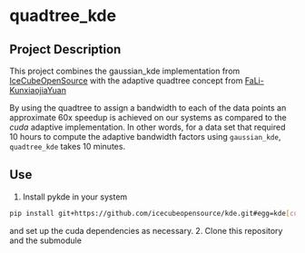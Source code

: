 # quadtree_kde

## Project Description
This project combines the gaussian_kde implementation from [IceCubeOpenSource](https://github.com/IceCubeOpenSource/kde) with the adaptive quadtree concept from [FaLi-KunxiaojiaYuan](https://github.com/FaLi-KunxiaojiaYuan/Spatial-Statistics)

By using the quadtree to assign a bandwidth to each of the data points an approximate 60x speedup is achieved on our systems as compared to the *cuda* adaptive implementation.  In other words, for a data set that required 10 hours to compute the adaptive bandwidth factors using ```gaussian_kde```, ```quadtree_kde``` takes 10 minutes.

## Use
1. Install pykde in your system
```bash
pip install git+https://github.com/icecubeopensource/kde.git#egg=kde[cuda]
```
and set up the cuda dependencies as necessary.
2. Clone this repository and the submodule
